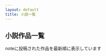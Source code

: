 ```yaml
---
layout: default
title: 小説一覧
---
```


<section class="novels-container">
  <div class="container">
    <h2>小説作品一覧</h2>
    <p>noteに投稿された作品を最新順に表示しています</p>
    <div id="note-feed" class="note-items">
      <!-- note記事がここに表示されます -->
    </div>
  </div>
</section>

<script src="/assets/js/note-feed.js"></script>